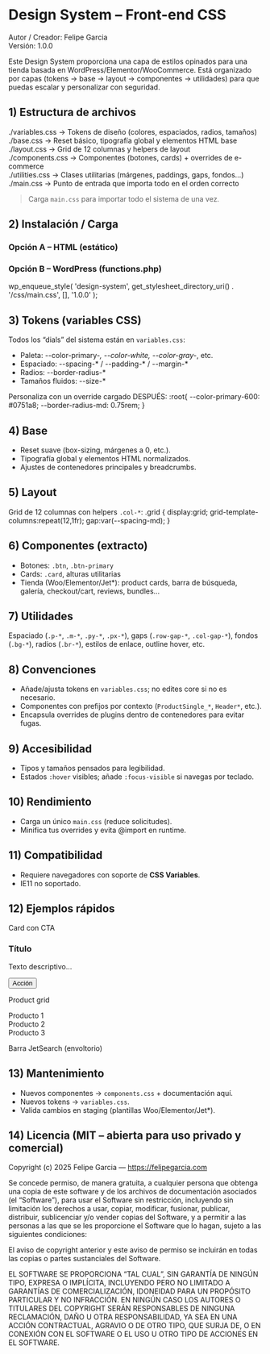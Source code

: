 # Design System – Front-end CSS

Autor / Creador: Felipe Garcia  
Versión: 1.0.0

Este Design System proporciona una capa de estilos opinados para una tienda basada en WordPress/Elementor/WooCommerce. Está organizado por capas (tokens → base → layout → componentes → utilidades) para que puedas escalar y personalizar con seguridad.

## 1) Estructura de archivos

./variables.css   → Tokens de diseño (colores, espaciados, radios, tamaños)  
./base.css        → Reset básico, tipografía global y elementos HTML base  
./layout.css      → Grid de 12 columnas y helpers de layout  
./components.css  → Componentes (botones, cards) + overrides de e-commerce  
./utilities.css   → Clases utilitarias (márgenes, paddings, gaps, fondos…)  
./main.css        → Punto de entrada que importa todo en el orden correcto

> Carga `main.css` para importar todo el sistema de una vez.

## 2) Instalación / Carga

### Opción A – HTML (estático)
<link rel="stylesheet" href="/ruta/a/main.css" />

### Opción B – WordPress (functions.php)
wp_enqueue_style(
  'design-system',
  get_stylesheet_directory_uri() . '/css/main.css',
  [],
  '1.0.0'
);

## 3) Tokens (variables CSS)

Todos los “dials” del sistema están en `variables.css`:
- Paleta: --color-primary-*, --color-white, --color-gray-*, etc.
- Espaciado: --spacing-* / --padding-* / --margin-*
- Radios: --border-radius-*
- Tamaños fluidos: --size-*

Personaliza con un override cargado DESPUÉS:
:root{
  --color-primary-600: #0751a8;
  --border-radius-md: 0.75rem;
}

## 4) Base
- Reset suave (box-sizing, márgenes a 0, etc.).
- Tipografía global y elementos HTML normalizados.
- Ajustes de contenedores principales y breadcrumbs.

## 5) Layout
Grid de 12 columnas con helpers `.col-*`:
.grid { display:grid; grid-template-columns:repeat(12,1fr); gap:var(--spacing-md); }

## 6) Componentes (extracto)
- Botones: `.btn`, `.btn-primary`
- Cards: `.card`, alturas utilitarias
- Tienda (Woo/Elementor/Jet*): product cards, barra de búsqueda, galería, checkout/cart, reviews, bundles…

## 7) Utilidades
Espaciado (`.p-*`, `.m-*`, `.py-*`, `.px-*`), gaps (`.row-gap-*`, `.col-gap-*`), fondos (`.bg-*`), radios (`.br-*`), estilos de enlace, outline hover, etc.

## 8) Convenciones
- Añade/ajusta tokens en `variables.css`; no edites core si no es necesario.
- Componentes con prefijos por contexto (`ProductSingle_*`, `Header*`, etc.).
- Encapsula overrides de plugins dentro de contenedores para evitar fugas.

## 9) Accesibilidad
- Tipos y tamaños pensados para legibilidad.
- Estados `:hover` visibles; añade `:focus-visible` si navegas por teclado.

## 10) Rendimiento
- Carga un único `main.css` (reduce solicitudes).
- Minifica tus overrides y evita @import en runtime.

## 11) Compatibilidad
- Requiere navegadores con soporte de **CSS Variables**.
- IE11 no soportado.

## 12) Ejemplos rápidos

Card con CTA
<div class="card p-md s-sm">
  <h3 class="m-0">Título</h3>
  <p class="mb-sm">Texto descriptivo…</p>
  <button class="btn btn-primary">Acción</button>
</div>

Product grid
<div class="grid">
  <article class="col-4 card p-md">Producto 1</article>
  <article class="col-4 card p-md">Producto 2</article>
  <article class="col-4 card p-md">Producto 3</article>
</div>

Barra JetSearch (envoltorio)
<div class="search-bar">
  <!-- Widget JetSearch -->
</div>

## 13) Mantenimiento
- Nuevos componentes → `components.css` + documentación aquí.
- Nuevos tokens → `variables.css`.
- Valida cambios en staging (plantillas Woo/Elementor/Jet*).

## 14) Licencia (MIT – abierta para uso privado y comercial)

Copyright (c) 2025 Felipe Garcia — https://felipegarcia.com

Se concede permiso, de manera gratuita, a cualquier persona que obtenga una copia de este software y de los archivos de documentación asociados (el “Software”), para usar el Software sin restricción, incluyendo sin limitación los derechos a usar, copiar, modificar, fusionar, publicar, distribuir, sublicenciar y/o vender copias del Software, y a permitir a las personas a las que se les proporcione el Software que lo hagan, sujeto a las siguientes condiciones:

El aviso de copyright anterior y este aviso de permiso se incluirán en todas las copias o partes sustanciales del Software.

EL SOFTWARE SE PROPORCIONA “TAL CUAL”, SIN GARANTÍA DE NINGÚN TIPO, EXPRESA O IMPLÍCITA, INCLUYENDO PERO NO LIMITADO A GARANTÍAS DE COMERCIALIZACIÓN, IDONEIDAD PARA UN PROPÓSITO PARTICULAR Y NO INFRACCIÓN. EN NINGÚN CASO LOS AUTORES O TITULARES DEL COPYRIGHT SERÁN RESPONSABLES DE NINGUNA RECLAMACIÓN, DAÑO U OTRA RESPONSABILIDAD, YA SEA EN UNA ACCIÓN CONTRACTUAL, AGRAVIO O DE OTRO TIPO, QUE SURJA DE, O EN CONEXIÓN CON EL SOFTWARE O EL USO U OTRO TIPO DE ACCIONES EN EL SOFTWARE.
